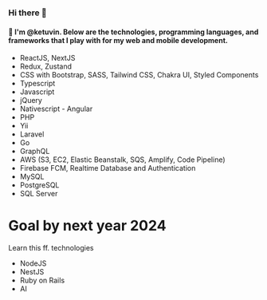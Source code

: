 ### Hi there 👋

#### 💬 I'm @ketuvin. Below are the technologies, programming languages, and frameworks that I play with for my web and mobile development.

- ReactJS, NextJS
- Redux, Zustand
- CSS with Bootstrap, SASS, Tailwind CSS, Chakra UI, Styled Components
- Typescript
- Javascript
- jQuery
- Nativescript - Angular
- PHP
- Yii
- Laravel
- Go
- GraphQL
- AWS (S3, EC2, Elastic Beanstalk, SQS, Amplify, Code Pipeline)
- Firebase FCM, Realtime Database and Authentication
- MySQL
- PostgreSQL
- SQL Server

# Goal by next year 2024

Learn this ff. technologies
- NodeJS
- NestJS
- Ruby on Rails
- AI


<!--
**ketuvin/ketuvin** is a ✨ _special_ ✨ repository because its `README.md` (this file) appears on your GitHub profile.

Here are some ideas to get you started:

- 🔭 I’m currently working on ...
- 🌱 I’m currently learning ...
- 👯 I’m looking to collaborate on ...
- 🤔 I’m looking for help with ...
- 💬 Ask me about ...
- 📫 How to reach me: ...
- 😄 Pronouns: ...
- ⚡ Fun fact: ...
-->
